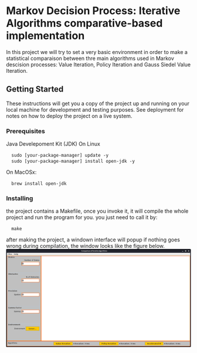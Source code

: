 # Markov Decision Process: Iterative Algorithms comparative-based implementation

In this project we will try to set a very basic environment in order to make a statistical comparaison between thre main algorithms used in Markov descision processes: Value Iteration, Policy Iteration and Gauss Siedel Value Iteration.

## Getting Started

These instructions will get you a copy of the project up and running on your local machine for development and testing purposes. See deployment for notes on how to deploy the project on a live system.

### Prerequisites

Java Develepoment Kit (JDK)
On Linux
```
  sudo [your-package-manager] update -y
  sudo [your-package-manager] install open-jdk -y
```
On MacOSx:
```
  brew install open-jdk
```

### Installing
the project contains a Makefile, once you invoke it, it will compile the whole project and run the program for you. you just need to call it by:
```
  make 
```
after making the project, a windown interface will popup if nothing goes wrong during compilation, the window looks like the figure below.
![User Interface Window](/assets/preview1.jpg)
